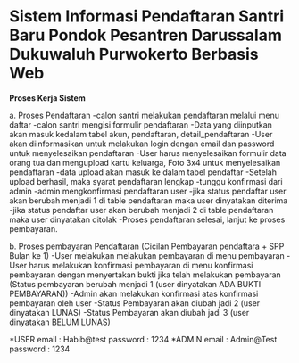 # Sistem Informasi Pendaftaran Santri Baru Pondok Pesantren Darussalam Dukuwaluh Purwokerto Berbasis Web

**Proses Kerja Sistem**

a. Proses Pendaftaran
-calon santri melakukan pendaftaran melalui menu daftar
-calon santri mengisi formulir pendaftaran
-Data yang diinputkan akan masuk kedalam tabel akun, pendaftaran, detail_pendaftaran
-User akan diinformasikan untuk melakukan login dengan email dan password untuk menyelesaikan pendaftaran
-User harus menyelesaikan formulir data orang tua dan mengupload kartu keluarga, Foto 3x4 untuk menyelesaikan pendaftaran
-data upload akan masuk ke dalam tabel pendaftar
-Setelah upload berhasil, maka syarat pendaftaran lengkap
-tunggu konfirmasi dari admin
-admin mengkonfirmasi pendaftaran user
-jika status pendaftar user akan berubah menjadi 1 di table pendaftaran maka user dinyatakan diterima
-jika status pendaftar user akan berubah menjadi 2 di table pendaftaran maka user dinyatakan ditolak
-Proses pendaftaran selesai, lanjut ke proses pembayaran.

b. Proses pembayaran Pendaftaran (Cicilan Pembayaran pendaftara + SPP Bulan ke 1)
-User melakukan melakukan pembayaran di menu pembayaran
-User harus melakukan konfirmasi pembayaran di menu konfirmasi pembayaran dengan menyertakan bukti jika telah melakukan pembayaran
(Status pembayaran berubah menjadi 1 (user dinyatakan ADA BUKTI PEMBAYARAN))
-Admin akan melakukan konfirmasi atas konfirmasi pembayaran oleh user
-Status Pembayaran akan diubah jadi 2 (user dinyatakan LUNAS)
-Status Pembayaran akan diubah jadi 3 (user dinyatakan BELUM LUNAS)


*USER
email 		: 	Habib@test
password 	:	1234
*ADMIN
email 		: 	Admin@Test
password 	:	1234
